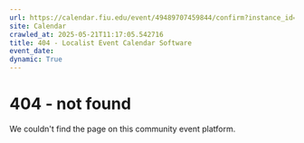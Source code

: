 ```yaml
---
url: https://calendar.fiu.edu/event/49489707459844/confirm?instance_id=49489707489555&return=https%3A%2F%2Fcalendar.fiu.edu%2Fcalendar%3Fevent_types%255B%255D%3D37290279036119
site: Calendar
crawled_at: 2025-05-21T11:17:05.542716
title: 404 - Localist Event Calendar Software
event_date: 
dynamic: True
---
```


# 404 - not found
We couldn't find the page on this community event platform.
